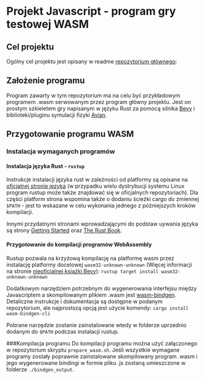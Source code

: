 # Projekt Javascript - program gry testowej WASM

## Cel projektu
Ogólny cel projektu jest opisany w readme [repozytorium głównego](https://github.com/apuniacct/js_proj):

## Założenie programu
Program zawarty w tym repozytorium ma na celu być przykładowym programem .wasm serwowanym przez program główny projektu. Jest on prostym szkieletem gry napisanym w języku Rust za pomocą silnika [Bevy](https://bevyengine.org/) i biblioteki/pluginu symulacji fizyki [Avian](https://github.com/Jondolf/avian).

## Przygotowanie programu WASM
### Instalacja wymaganych programów
#### Instalacja języka Rust - `rustup`
Instrukcje instalacji języka rust w zależności od platformy są opisane na [oficjalnej stronie języka](https://www.rust-lang.org/tools/install) (w przypadku wielu dystrybucji systemu Linux program rustup może także znajdować się w oficjalnych repozytoriach). Dla części platform strona wspomina także o dodaniu ścieżki cargo do zmiennej `$PATH` - jest to wskazane w celu wykonania jednego z późniejszych kroków kompilacji.

Innymi przydatnymi stronami wprowadzającymi do podstaw uywania języka są strony [Getting Started](https://www.rust-lang.org/learn/get-started) oraz [The Rust Book](https://doc.rust-lang.org/book/).

#### Przygotowanie do kompilacji programów WebAssembly
Rustup pozwala na krzyżową kompilację na platformę wasm przez instalację platformy docelowej `wasm32-unknown-unknown` (Więcej informacji na stronie [nieoficjalnej książki Bevy](https://bevy-cheatbook.github.io/platforms/wasm.html#quick-start)):
`rustup target install wasm32-unknown-unknown`

Dodatkowym narzędziem potrzebnym do wygenerowania interfejsu między Javascriptem a skompilowanym plikiem .wasm jest [wasm-bindgen](https://github.com/rustwasm/wasm-bindgen). Detaliczne instrukcje i dokumentacja są dostępne w podanym repozytorium, ale najprostszą opcją jest użycie komendy: 
`cargo install wasm-bindgen-cli`

Pobrane narzędzie zostanie zainstalowane wtedy w folderze uprzednio dodanym do `$PATH` podczas instalacji rustup.

###Kompilacja programu
Do kompilacji programu można użyć załączonego w repozytorium skryptu `prepare_wasm.sh`. Jeśli wszystkie wymagane programy zostały poprawnie zainstalowane skompilowany program .wasm i jego wygenerowane bindingi w formie pliku .js zostaną umieszczone w folderze `./bindgen_output`.
